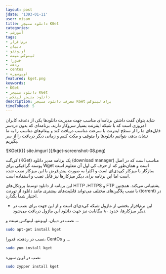 ```yaml
---
layout: post
jdate: '1393-01-11'
user: misam
title: دانلود منیجر KGet
categories:
- آموزشی
tags:
- نرم‌افزار
- دبیان
- اوبونتو
- لینوکس مینت
- فدورا
- ردهت
- centos
- اوپن‌سوزه
featured: kget.png
keywords:
- KGet
- دانلود منیجر KGet
- دانلود منیجر لینکس
description: معرفی دانلود منیجر KGet برای لینوکس
timeToRead: 5
---
```


شاید بتوان گفت داشتن برنامه‌ای مناسب جهت مدیریت دانلودها یکی از دغدغه کابران امروزی است که با شبکه اینترنت بسیار سروکار دارند. برنامه‌ای که بدون دردسر فایل‌های ما را از سطح اینترنت با سرعت مناسب دریافت کند و پیغام‌های مناسب را به ما نشان بدهد، بتوانیم دانلودها را متوقف و مکث کنیم و زمانی دیگر دریافت را از سر بگیریم.

![KGet]({{ site.imgurl }}/kget-screenshot-08.png)

کی‌گت (KGet) یک برنامه مدیر دانلود (download manager) مناسب است که در اصل پوسته گرافیکی برای Wget است و همان‌طور که از حرف کی اول آن معلوم است سازگار با میزکار کی‌دی‌ای است و اکثرا به صورت پیش‌فرض با این میزکار نصب شده است اما این برنامه برای دیگر میزکارها نیز قابل نصب و استفاده است.

این برنامه از دانلود توسط پروتکل‌های HTTP ،HTTPS و FTP پشتیبانی می‌کند. همچنین با نصب پلاگین‌های مختلف می‌تواند قابلیت‌های بیشتری مانند دانلود از تورنت (torrent) در اختیار شما بگذارد.

* این نرم‌افزار بخشی از ماژول شبکه کی‌دی‌ای است و از این جهت برای نصب در دیگر میزکارها، حدود ۸۰ مگابایت نیز جهت دانلود این ماژول دریافت می‌شود.


نصب در دبیان، اوبونتو، لینوکس مینت و ...

```sh
sudo apt-get install kget
```

نصب در ردهت، فدورا، CentOs و ...

```sh
sudo yum install kget
```

نصب در اوپن سوزه

```sh
sudo zypper install kget
```